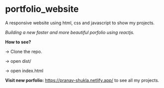 # portfolio_website

A responsive website using html, css and javascript to show my projects.


_Building a new faster and more beautiful porfolio using reactjs._

**How to see?**

-> Clone the repo.

-> open dist/ 

-> open index.html

**Visit new porfolio:** https://pranav-shukla.netlify.app/  to see all my projects.
